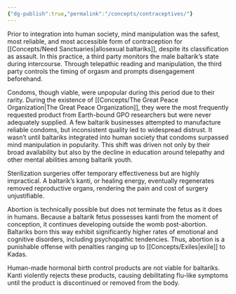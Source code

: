 ```yaml
---
{"dg-publish":true,"permalink":"/concepts/contraceptives/"}
---
```


Prior to integration into human society, mind manipulation was the safest, most reliable, and most accessible form of contraception for [[Concepts/Need Sanctuaries\|allosexual baltariks]], despite its classification as assault. In this practice, a third party monitors the male baltarik’s state during intercourse. Through telepathic reading and manipulation, the third party controls the timing of orgasm and prompts disengagement beforehand.

Condoms, though viable, were unpopular during this period due to their rarity. During the existence of [[Concepts/The Great Peace Organization\|The Great Peace Organization]], they were the most frequently requested product from Earth-bound GPO researchers but were never adequately supplied. A few baltarik businesses attempted to manufacture reliable condoms, but inconsistent quality led to widespread distrust. It wasn’t until baltariks integrated into human society that condoms surpassed mind manipulation in popularity. This shift was driven not only by their broad availability but also by the decline in education around telepathy and other mental abilities among baltarik youth.

Sterilization surgeries offer temporary effectiveness but are highly impractical. A baltarik’s kanti, or healing energy, eventually regenerates removed reproductive organs, rendering the pain and cost of surgery unjustifiable.

Abortion is technically possible but does not terminate the fetus as it does in humans. Because a baltarik fetus possesses kanti from the moment of conception, it continues developing outside the womb post-abortion. Baltariks born this way exhibit significantly higher rates of emotional and cognitive disorders, including psychopathic tendencies. Thus, abortion is a punishable offense with penalties ranging up to [[Concepts/Exiles\|exile]] to Kadas.

Human-made hormonal birth control products are not viable for baltariks. Kanti violently rejects these products, causing debilitating flu-like symptoms until the product is discontinued or removed from the body.